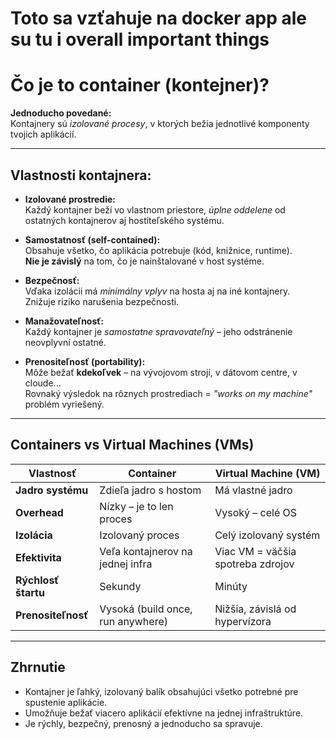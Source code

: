 # Toto sa vzťahuje na docker app ale su tu i overall important things 
# Čo je to container (kontejner)?

**Jednoducho povedané:**  
Kontajnery sú *izolované procesy*, v ktorých bežia jednotlivé komponenty tvojich aplikácií.

---

## Vlastnosti kontajnera:

- **Izolované prostredie:**  
  Každý kontajner beží vo vlastnom priestore, *úplne oddelene* od ostatných kontajnerov aj hostiteľského systému.

- **Samostatnosť (self-contained):**  
  Obsahuje všetko, čo aplikácia potrebuje (kód, knižnice, runtime).  
  **Nie je závislý** na tom, čo je nainštalované v host systéme.

- **Bezpečnosť:**  
  Vďaka izolácii má *minimálny vplyv* na hosta aj na iné kontajnery.  
  Znižuje riziko narušenia bezpečnosti.

- **Manažovateľnosť:**  
  Každý kontajner je *samostatne spravovateľný* – jeho odstránenie neovplyvní ostatné.

- **Prenositeľnosť (portability):**  
  Môže bežať **kdekoľvek** – na vývojovom stroji, v dátovom centre, v cloude...  
  Rovnaký výsledok na rôznych prostrediach = *"works on my machine"* problém vyriešený.

---

## Containers vs Virtual Machines (VMs)

| Vlastnosť          | Container                           | Virtual Machine (VM)                     |
|--------------------|--------------------------------------|------------------------------------------|
| **Jadro systému**  | Zdieľa jadro s hostom                | Má vlastné jadro                         |
| **Overhead**       | Nízky – je to len proces             | Vysoký – celé OS                         |
| **Izolácia**       | Izolovaný proces                     | Celý izolovaný systém                    |
| **Efektivita**     | Veľa kontajnerov na jednej infra    | Viac VM = väčšia spotreba zdrojov       |
| **Rýchlosť štartu**| Sekundy                              | Minúty                                   |
| **Prenositeľnosť** | Vysoká (build once, run anywhere)    | Nižšia, závislá od hypervízora           |

---

## Zhrnutie

- Kontajner je ľahký, izolovaný balík obsahujúci všetko potrebné pre spustenie aplikácie.
- Umožňuje bežať viacero aplikácií efektívne na jednej infraštruktúre.
- Je rýchly, bezpečný, prenosný a jednoducho sa spravuje.
